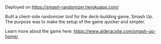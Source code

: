 Deployed on https://smash-randomizer.herokuapp.com/

Built a client-side randomizer tool for the deck-building game, Smash Up. The purpose was to make the setup of the game quicker and simpler.

Learn more about the game here: https://www.alderacsite.com/smash-up-home/
